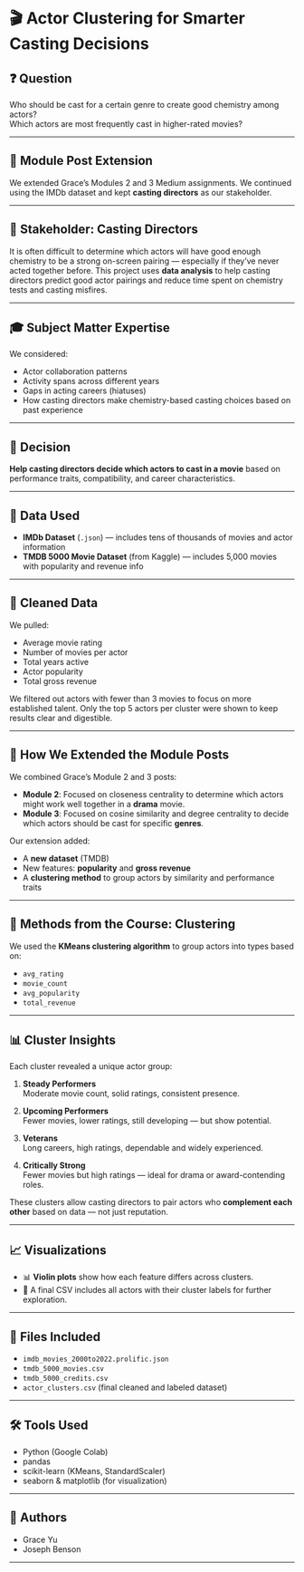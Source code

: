 # 🎬 Actor Clustering for Smarter Casting Decisions

## ❓ Question
Who should be cast for a certain genre to create good chemistry among actors?  
Which actors are most frequently cast in higher-rated movies?

---

## 📌 Module Post Extension
We extended Grace’s Modules 2 and 3 Medium assignments. We continued using the IMDb dataset and kept **casting directors** as our stakeholder.

---

## 👤 Stakeholder: Casting Directors
It is often difficult to determine which actors will have good enough chemistry to be a strong on-screen pairing — especially if they’ve never acted together before. This project uses **data analysis** to help casting directors predict good actor pairings and reduce time spent on chemistry tests and casting misfires.

---

## 🎓 Subject Matter Expertise
We considered:
- Actor collaboration patterns
- Activity spans across different years
- Gaps in acting careers (hiatuses)
- How casting directors make chemistry-based casting choices based on past experience

---

## 🎯 Decision
**Help casting directors decide which actors to cast in a movie** based on performance traits, compatibility, and career characteristics.

---

## 📂 Data Used
- **IMDb Dataset** (`.json`) — includes tens of thousands of movies and actor information
- **TMDB 5000 Movie Dataset** (from Kaggle) — includes 5,000 movies with popularity and revenue info

---

## 🧹 Cleaned Data
We pulled:
- Average movie rating
- Number of movies per actor
- Total years active
- Actor popularity
- Total gross revenue

We filtered out actors with fewer than 3 movies to focus on more established talent. Only the top 5 actors per cluster were shown to keep results clear and digestible.

---

## 🔁 How We Extended the Module Posts
We combined Grace’s Module 2 and 3 posts:
- **Module 2**: Focused on closeness centrality to determine which actors might work well together in a **drama** movie.
- **Module 3**: Focused on cosine similarity and degree centrality to decide which actors should be cast for specific **genres**.

Our extension added:
- A **new dataset** (TMDB)
- New features: **popularity** and **gross revenue**
- A **clustering method** to group actors by similarity and performance traits

---

## 🧪 Methods from the Course: Clustering
We used the **KMeans clustering algorithm** to group actors into types based on:
- `avg_rating`
- `movie_count`
- `avg_popularity`
- `total_revenue`

---

## 📊 Cluster Insights
Each cluster revealed a unique actor group:

1. **Steady Performers**  
   Moderate movie count, solid ratings, consistent presence.

2. **Upcoming Performers**  
   Fewer movies, lower ratings, still developing — but show potential.

3. **Veterans**  
   Long careers, high ratings, dependable and widely experienced.

4. **Critically Strong**  
   Fewer movies but high ratings — ideal for drama or award-contending roles.

These clusters allow casting directors to pair actors who **complement each other** based on data — not just reputation.

---

## 📈 Visualizations
- 📊 **Violin plots** show how each feature differs across clusters.
- 📄 A final CSV includes all actors with their cluster labels for further exploration.

---

## 📁 Files Included
- `imdb_movies_2000to2022.prolific.json`
- `tmdb_5000_movies.csv`
- `tmdb_5000_credits.csv`
- `actor_clusters.csv` (final cleaned and labeled dataset)

---

## 🛠 Tools Used
- Python (Google Colab)
- pandas
- scikit-learn (KMeans, StandardScaler)
- seaborn & matplotlib (for visualization)

---

## 👥 Authors
- Grace Yu  
- Joseph Benson

---
